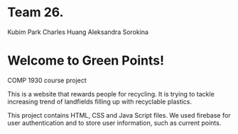 # Team 26.
Kubim Park
Charles Huang
Aleksandra Sorokina


# Welcome to Green Points!
COMP 1930 course project

This is a website that rewards people for recycling. It is trying to tackle 
increasing trend of landfields filling up with recyclable plastics.

This project contains HTML, CSS and Java Script files. We used firebase for user
authentication and to store user information, such as current points. 





